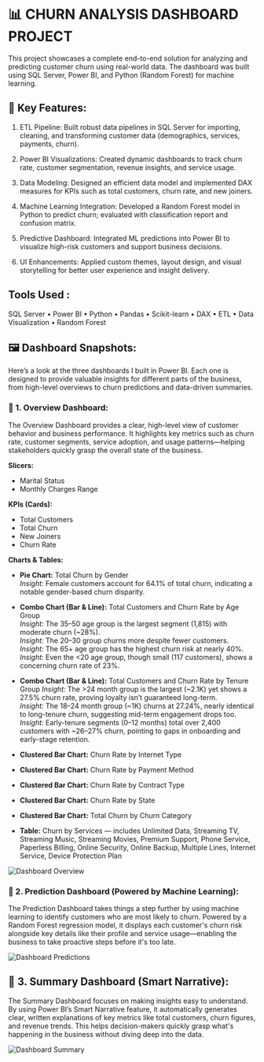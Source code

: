 
# 📊 CHURN ANALYSIS DASHBOARD PROJECT

This project showcases a complete end-to-end solution for analyzing and predicting customer churn using real-world data. 
The dashboard was built using SQL Server, Power BI, and Python (Random Forest) for machine learning.

## 🔧 Key Features:

1) ETL Pipeline: Built robust data pipelines in SQL Server for importing, cleaning, and transforming customer data (demographics, services, payments, churn).

2) Power BI Visualizations: Created dynamic dashboards to track churn rate, customer segmentation, revenue insights, and service usage.

3) Data Modeling: Designed an efficient data model and implemented DAX measures for KPIs such as total customers, churn rate, and new joiners.

4) Machine Learning Integration: Developed a Random Forest model in Python to predict churn; evaluated with classification report and confusion matrix.

5) Predictive Dashboard: Integrated ML predictions into Power BI to visualize high-risk customers and support business decisions.

6) UI Enhancements: Applied custom themes, layout design, and visual storytelling for better user experience and insight delivery.

## Tools Used :

SQL Server • Power BI • Python • Pandas • Scikit-learn • DAX • ETL • Data Visualization • Random Forest


## 🖼️ Dashboard Snapshots:

Here’s a look at the three dashboards I built in Power BI. Each one is designed to provide valuable insights for different parts of the business, from high-level overviews to churn predictions and data-driven summaries.

### 📍 1. Overview Dashboard:


The Overview Dashboard provides a clear, high-level view of customer behavior and business performance. It highlights key metrics such as churn rate, customer segments, service adoption, and usage patterns—helping stakeholders quickly grasp the overall state of the business.

**Slicers:**
- Marital Status
- Monthly Charges Range

**KPIs (Cards):**
- Total Customers
- Total Churn
- New Joiners
- Churn Rate

**Charts & Tables:**

- **Pie Chart:** Total Churn by Gender  
  *Insight:* Female customers account for 64.1% of total churn, indicating a notable gender-based churn disparity.

- **Combo Chart (Bar & Line):** Total Customers and Churn Rate by Age Group  
  *Insight:* The 35–50 age group is the largest segment (1,815) with moderate churn (~28%).  
  *Insight:* The 20–30 group churns more despite fewer customers.  
  *Insight:* The 65+ age group has the highest churn risk at nearly 40%.  
  *Insight:* Even the <20 age group, though small (117 customers), shows a concerning churn rate of 23%.


- **Combo Chart (Bar & Line):** Total Customers and Churn Rate by Tenure Group
  *Insight:* The >24 month group is the largest (~2.1K) yet shows a 27.5% churn rate, proving loyalty isn’t guaranteed long-term.  
  *Insight:* The 18–24 month group (~1K) churns at 27.24%, nearly identical to long-tenure churn, suggesting mid-term engagement drops too.  
  *Insight:* Early-tenure segments (0–12 months) total over 2,400 customers with ~26–27% churn, pointing to gaps in onboarding and early-stage retention.
  
- **Clustered Bar Chart:** Churn Rate by Internet Type
- **Clustered Bar Chart:** Churn Rate by Payment Method
- **Clustered Bar Chart:** Churn Rate by Contract Type
- **Clustered Bar Chart:** Churn Rate by State
- **Clustered Bar Chart:** Total Churn by Churn Category
- **Table:** Churn by Services — includes Unlimited Data, Streaming TV, Streaming Music, Streaming Movies, Premium Support, Phone Service, Paperless Billing, Online Security, Online Backup, Multiple Lines, Internet Service, Device Protection Plan

![Dashboard Overview](https://github.com/user-attachments/assets/f37516ec-4fa5-4331-a2f0-e17b8e498b1d)


### 📍 2. Prediction Dashboard (Powered by Machine Learning):


The Prediction Dashboard takes things a step further by using machine learning to identify customers who are most likely to churn. Powered by a Random Forest regression model, it displays each customer's churn risk alongside key details like their profile and service usage—enabling the business to take proactive steps before it's too late.


![Dashboard Predictions](https://github.com/user-attachments/assets/cacbc646-04a2-4ca3-bcce-3a9b7877a4a7)


## 📍 3. Summary Dashboard (Smart Narrative):


The Summary Dashboard focuses on making insights easy to understand. By using Power BI’s Smart Narrative feature, it automatically generates clear, written explanations of key metrics like total customers, churn figures, and revenue trends. This helps decision-makers quickly grasp what's happening in the business without diving deep into the data.

![Dashboard Summary](https://github.com/user-attachments/assets/5a8bf1dc-07df-4cdb-acb4-5a457461e0fb)
